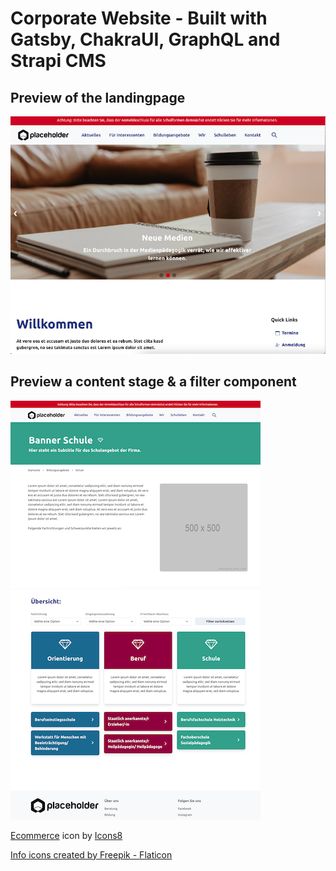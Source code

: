 # Corporate Website - Built with Gatsby, ChakraUI, GraphQL and Strapi CMS

## Preview of the landingpage

![preview of the landingpage](src/images/preview_home.png)

## Preview a content stage & a filter component
![preview of a content stage](src/images/preview_stage.png)
![preview of a filter component](src/images/preview_filter.png)

<a target="_blank" href="https://icons8.com/icon/YFn1QHQKdou6/ecommerce">Ecommerce</a> icon by <a target="_blank" href="https://icons8.com">Icons8</a>

<a href="https://www.flaticon.com/free-icons/info" title="info icons">Info icons created by Freepik - Flaticon</a>
